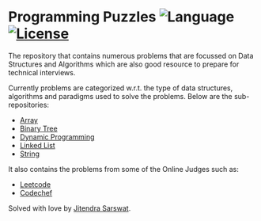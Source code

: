 # Programming Puzzles ![Language](https://img.shields.io/badge/language-Java%2C%20C%2B%2B%2C%20Python-green.svg)  [![License](https://img.shields.io/badge/license-MIT-blue.svg)](./LICENSE.md)

The repository that contains numerous problems that are focussed on Data Structures and Algorithms which are also good resource to prepare for technical interviews.

Currently problems are categorized w.r.t. the type of data structures, algorithms and paradigms used to solve the problems. Below are the sub-repositories:
- [Array](https://github.com/sarsjits/Programming-Puzzles/tree/master/array)
- [Binary Tree](https://github.com/sarsjits/Programming-Puzzles/tree/master/binary-tree)
- [Dynamic Programming](https://github.com/sarsjits/Programming-Puzzles/tree/master/dynamic-programming)
- [Linked List](https://github.com/sarsjits/Programming-Puzzles/tree/master/linked-list)
- [String](https://github.com/sarsjits/Programming-Puzzles/tree/master/string)

It also contains the problems from some of the Online Judges such as:
- [Leetcode](https://github.com/sarsjits/Programming-Puzzles/tree/master/leetcode)
- [Codechef](https://github.com/sarsjits/Programming-Puzzles/tree/master/codechef)

Solved with love by [Jitendra Sarswat](http://www.sarsjits.in).